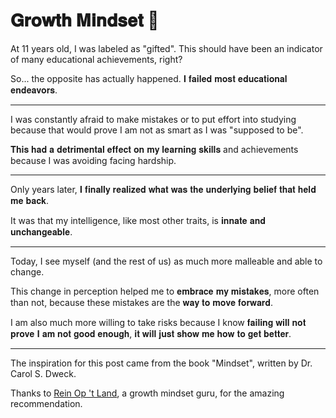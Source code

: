 # 𝐆𝐫𝐨𝐰𝐭𝐡 𝐌𝐢𝐧𝐝𝐬𝐞𝐭 🌳

At 11 years old, I was labeled as "gifted". This should have been an indicator of many educational achievements, right?

So... the opposite has actually happened. 𝐈 𝐟𝐚𝐢𝐥𝐞𝐝 𝐦𝐨𝐬𝐭 𝐞𝐝𝐮𝐜𝐚𝐭𝐢𝐨𝐧𝐚𝐥 𝐞𝐧𝐝𝐞𝐚𝐯𝐨𝐫𝐬.

---

I was constantly afraid to make mistakes or to put effort into studying because that would prove I am not as smart as I was "supposed to be".

𝐓𝐡𝐢𝐬 𝐡𝐚𝐝 𝐚 𝐝𝐞𝐭𝐫𝐢𝐦𝐞𝐧𝐭𝐚𝐥 𝐞𝐟𝐟𝐞𝐜𝐭 𝐨𝐧 𝐦𝐲 𝐥𝐞𝐚𝐫𝐧𝐢𝐧𝐠 𝐬𝐤𝐢𝐥𝐥𝐬 and achievements because I was avoiding facing hardship.

---

Only years later, 𝐈 𝐟𝐢𝐧𝐚𝐥𝐥𝐲 𝐫𝐞𝐚𝐥𝐢𝐳𝐞𝐝 𝐰𝐡𝐚𝐭 𝐰𝐚𝐬 𝐭𝐡𝐞 𝐮𝐧𝐝𝐞𝐫𝐥𝐲𝐢𝐧𝐠 𝐛𝐞𝐥𝐢𝐞𝐟 𝐭𝐡𝐚𝐭 𝐡𝐞𝐥𝐝 𝐦𝐞 𝐛𝐚𝐜𝐤.

It was that my intelligence, like most other traits, is 𝐢𝐧𝐧𝐚𝐭𝐞 𝐚𝐧𝐝 𝐮𝐧𝐜𝐡𝐚𝐧𝐠𝐞𝐚𝐛𝐥𝐞.

---

Today, I see myself (and the rest of us) as much more malleable and able to change.

This change in perception helped me to 𝐞𝐦𝐛𝐫𝐚𝐜𝐞 𝐦𝐲 𝐦𝐢𝐬𝐭𝐚𝐤𝐞𝐬, more often than not, because these mistakes are the 𝐰𝐚𝐲 𝐭𝐨 𝐦𝐨𝐯𝐞 𝐟𝐨𝐫𝐰𝐚𝐫𝐝.

I am also much more willing to take risks because I know 𝐟𝐚𝐢𝐥𝐢𝐧𝐠 𝐰𝐢𝐥𝐥 𝐧𝐨𝐭 𝐩𝐫𝐨𝐯𝐞 𝐈 𝐚𝐦 𝐧𝐨𝐭 𝐠𝐨𝐨𝐝 𝐞𝐧𝐨𝐮𝐠𝐡, 𝐢𝐭 𝐰𝐢𝐥𝐥 𝐣𝐮𝐬𝐭 𝐬𝐡𝐨𝐰 𝐦𝐞 𝐡𝐨𝐰 𝐭𝐨 𝐠𝐞𝐭 𝐛𝐞𝐭𝐭𝐞𝐫.

---

The inspiration for this post came from the book "Mindset", written by Dr. Carol S. Dweck.

Thanks to [Rein Op 't Land](https://github.com/Reinoptland), a growth mindset guru, for the amazing recommendation.
